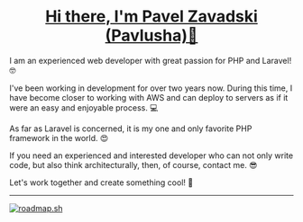 <h1 align="center">
  <a href="https://pavlusha.me/" target="_blank">Hi there, I'm Pavel Zavadski (Pavlusha)👋</a>
</h1>

I am an experienced web developer with great passion for PHP and Laravel! 🤓

I've been working in development for over two years now. During this time, I have become closer to working with AWS and can deploy to servers as if it were an easy and enjoyable process. 💻

As far as Laravel is concerned, it is my one and only favorite PHP framework in the world. 😍

If you need an experienced and interested developer who can not only write code, but also think architecturally, then, of course, contact me. 😎

Let's work together and create something cool! 💪

<hr>

<div align="left">
  <a href="https://roadmap.sh"><img src="https://api.roadmap.sh/v1-badge/wide/64faddb85ce9f4ca58a2dc72?variant=dark&roadmaps=backend%2Cdevops%2Cpostgresql-dba%2Cdocker" alt="roadmap.sh"/></a>
</div>
